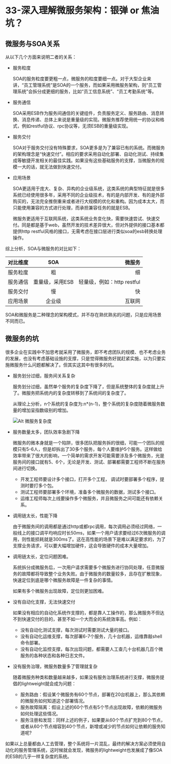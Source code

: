 # 33-深入理解微服务架构：银弹 or 焦油坑？

## 微服务与SOA关系

从以下几个方面来说明二者的关系：

- 服务粒度

    SOA的服务粒度要更粗一点，微服务的粒度要细一点。对于大型企业来讲，“员工管理系统”是SOA的一个服务，而如果采用微服务架构，则“员工管理系统”会拆分成更细的服务，比如“员工信息系统”、“员工考勤系统”等。

- 服务通信

    SOA采用ESB作为服务间通信的关键组件，负责服务定义、服务路由、消息转换、消息传递、总体上来说是重量级的实现。微服务推荐使用统一的协议和格式，例如restful协议、rpc协议等，无须ESB的重量级实现。

- 服务交付

    SOA对于服务交付没有特殊要求，SOA更多是为了兼容已有的系统。而微服务的架构理念是“快速交付”。相应的要求采用自动化部署、自动化测试、持续集成等敏捷开发相关的最佳实践。如果没有这些基础服务的支撑，当微服务的规模一大的话，就无法做到快速交付。

- 应用场景

    SOA更适用于庞大、复杂、异构的企业级系统，这类系统的典型特征就是很多系统已经使用很多年，采用不同的企业级技术，有的是内部开发、有的是外部购买的，无法完全推倒重来或者进行大规模的优化和重构。因为成本太大，而只能使用兼容的方式进行处理，而承担兼容任务的就是ESB。

    微服务更适用于互联网系统，这类系统业务变化快，需要快速尝试、快速交付。同是都是基于web，虽然开发的技术差异很大，但对外提供的接口基本都提供http restful风格的接口，无需考虑在接口层进行类似soa的esb转换处理操作。

综上分析，SOA与微服务的对比如下：

| 对比维度 | SOA | 微服务 |
|---------|:----:| ----:|
|服务粒度|粗| 细|
|服务通信|重量级，采用ESB| 轻量级，例如：http restful|
|服务交付|慢|快|
|应用场景|企业级|互联网|

SOA和微服务是二种理念的架构模式，并不存在熟优熟劣的问题，只是应用场景不同而已。


## 微服务的坑

很多企业在实践中不加思考就采用了微服务，即不考虑团队的规模、也不考虑业务的发展，也没有考虑基础设施的支撑，只是觉得微服务好就赶紧实施，以为只要实施微服务什么问题都解决了。但其实这其中有很多的坑。

- 服务划分过细，服务间关系复杂

    服务划分过细，虽然单个服务的复杂度下降了，但是系统整体的复杂度就上升了。微服务把系统内的复杂度转移到了系统间的复杂度了。

    从理论上分析，n个系统的复杂度为:n*(n-1)，整个系统的复杂度随着微服务数量的增加呈指数级别的增加。

    ![Alt 微服务复杂度](1027-1.png)

- 服务数量太多，团队效率急剧下降

    微服务的微本身就是一个陷阱，很多团队把服务拆的很细，可能一个团队的规模只有5-6人，但是却拆出了30多个服务，每个人要维护5个服务。这样做给效率带来了很大的影响，一个简单的需求开发可能需要涉及多个微服务，光是服务间的接口就有5、6个，无论是开发、测试、部署都需要工程师不断在服务间进行切换。

    - 开发工程师要设计多个接口，打开多个工程， 调试时要部署多个程序，提测时要打多个包。
    - 测试工程师要部署多个环境，准备多个微服务的数据，测试多个接口。
    - 运维工程师每次上线要操作多个微服务，并且微服务之间可能还有依赖关系。

- 调用链太长，性能下降

    由于微服务间的调用都是通过http或都rpc调用，每次调用必须经过网络，一般线上的接口调平均响应时长50ms，如果一个用户请求要经过6次微服务的调用，则性能损耗就是300ms了。这在高性能的场景下是难以满足要求的，为了支撑业务请求，可以要大幅增加硬件，这会导致硬件的成本大量增加。

- 调用链太长，定位问题困难。

    系统拆分成微服务后，一次用户请求需要多个微服务进行协同处理，任意微服务的故障都将导致整个业务失败。由于微服务的数量较多，且存在扩散现象，快速定位到底是哪个微服务故障是一件复杂的事情。

    如果有多个微服务出现故障，定位则更加困难。
  
- 没有自动化支撑，无法快速交付
  
    如果没有相应的自动化系统作支撑的，都是靠人工操作的，那么微服务不但达不到快速交付的目的，甚至不如一个大而全的系统效率高。例如：

    - 没有自动化测试支撑，每次测试时需要测试大量的接口。
    - 没有自动化运维支撑，每次部署6-7个服务，几十台机器，运维靠敲shell命令部署。
    - 没有自动化监控支撑，每次出现问题，都需要人工查几十台机器几百个微服务的各种状态和各种日志文件。

- 没有服务治理，微服务数量多了管理就复杂

    随着微服务种类和数量越来越多，如果没有服务治理系统进行支撑，微服务提倡的lightweight就会成为问题：
    - 服务路由：假设某个微服务有60个节点，部署在20台机器上，那么其依赖的微服务如何知道这个部署情况。
    - 服务故障隔离：假设上述的60个节点有5个节点出现故障，依赖的微服务如何处理这些情况。
    - 服务注册和发现：同样上述的例子，如果要从60个节点扩充到80个节点，或者从60个节点缩容到40个节点，新增或减少的节点如何让依赖的服务知道呢?
  
如果以上总量都由人工去管理，整个系统将一片混乱，最终的解决方案必须使用自动化的服务管理系统，这时候就会发现，微服务的lightweight也发展成了像SOA的ESB的几乎一样复杂度的系统。

<Valine/>